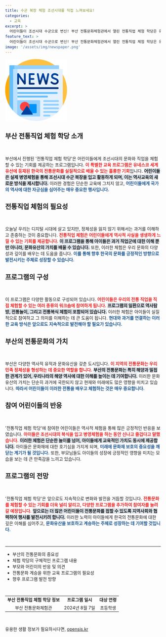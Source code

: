 ```yaml
---
title: 수군 복장 체험 조선시대를 직접 느껴보세요!
categories:
  - 교육
excerpt: >
  어린이들이 조선시대 수군으로 변신! 부산 전통문화체험관에서 열린 전통직업 체험 학당은 유네스코 세계유산의 매력을 느낄 수 있는 특별한 방학 프로그램으로, 역사 속 직업을 생생하게 경험하는 기회를 제공합니다.
feature_text: >
  어린이들이 조선시대 수군으로 변신! 부산 전통문화체험관에서 열린 전통직업 체험 학당은 유네스코 세계유산의 매력을 느낄 수 있는 특별한 방학 프로그램으로, 역사 속 직업을 생생하게 경험하는 기회를 제공합니다.
image: '/assets/img/newspaper.png'
---
```


<p><img src="/assets/img/newspaper.png" alt="kimp 속보" /></p>

<h2 data-ke-size="size26">부산 전통직업 체험 학당 소개</h2>

<p data-ke-size="size16">&nbsp;</p>

<p>부산에서 진행된 '전통직업 체험 학당'은 어린이들에게 조선시대의 문화와 직업을 체험할 수 있는 기회를 제공하는 프로그램입니다. <b><span style="color: #ee2323;">이 특별한 교육 프로그램은 유네스코 세계유산에 등재된 한국의 전통문화를 실질적으로 배울 수 있는 훌륭한 기회</span></b>입니다. <b><span style="background-color: #21538527;">어린이들은 실제 병영체험을 통해 조선시대 수군 복장을 입고 활동하게 되며, 이는 역사교육의 새로운 방식을 제시합니다.</span></b> 이러한 경험은 단순한 교육에 그치지 않고, <b><span style="color: #1a5490;">어린이들에게 국가의 역사에 대한 자긍심을 심어주는 매우 중요한 행사입니다.</span></b></p>

<h2 data-ke-size="size26">전통직업 체험의 필요성</h2>

<p data-ke-size="size16">&nbsp;</p>

<p>오늘날 우리는 디지털 시대에 살고 있지만, 정체성을 잃지 않기 위해서는 과거를 이해하고 존중하는 것이 중요합니다. <b><span style="color: #ee2323;">전통직업 체험은 어린이들에게 역사적 사실을 생생하게 느낄 수 있는 기회를 제공합니다</span></b>. <b><span style="background-color: #21538527;">이 프로그램을 통해 아이들은 과거 직업군에 대한 이해 뿐만 아니라, 문화유산의 가치를 배울 수 있습니다.</span></b> 또한, 이러한 체험은 우리 문화의 다양성과 깊이를 배우는 데 도움을 줍니다. <b><span style="color: #1a5490;">이를 통해 향후 한국의 문화를 긍정적인 방향으로 발전시키는 주체로 성장할 수 있습니다.</span></b></p>

<h2 data-ke-size="size26">프로그램의 구성</h2>

<p data-ke-size="size16">&nbsp;</p>

<p>이 프로그램은 다양한 활동으로 구성되어 있습니다. <b><span style="color: #ee2323;">어린이들은 우리의 전통 직업을 직접 체험할 수 있는 여러 종류의 워크숍에 참여하게 됩니다.</span></b> <b><span style="background-color: #21538527;">프로그램의 일환으로 역사탐방, 전통놀이, 그리고 전통복식 체험이 포함되어 있습니다.</span></b> 이러한 체험은 아이들이 실질적으로 참여하고 그 의미를 이해하는 데 큰 도움이 됩니다. <b><span style="color: #1a5490;">현대와 과거를 연결하는 이러한 교육 방식은 앞으로도 지속적으로 발전해야 할 필요가 있습니다.</span></b></p>

<h2 data-ke-size="size26">부산의 전통문화의 가치</h2>

<p data-ke-size="size16">&nbsp;</p>

<p>부산은 다양한 역사적 유적과 문화유산을 갖춘 도시입니다. <b><span style="color: #ee2323;">이 지역의 전통문화는 우리 민족 정체성을 형성하는 데 중요한 역할을 합니다.</span></b> <b><span style="background-color: #21538527;">부산의 전통문화는 특히 해양과 밀접한 관계가 있어, 우리나라의 해양 역사에 대한 이해를 높이는 데 기여합니다.</span></b> 이러한 문화유산의 가치는 단순히 과거에 국한되지 않고 현재와 미래에도 많은 영향을 미치고 있습니다. <b><span style="color: #1a5490;">따라서 어린이들이 이러한 전통을 배우고 체험하는 것은 매우 중요합니다.</span></b></p>

<h2 data-ke-size="size26">참여 어린이들의 반응</h2>

<p data-ke-size="size16">&nbsp;</p>

<p>'전통직업 체험 학당'에 참여한 어린이들은 역사적 체험을 통해 많은 긍정적인 반응을 보였습니다. <b><span style="color: #ee2323;">아이들은 조선시대의 복식을 입고 병영체험을 하는 동안 신나고 즐겁다고 말했습니다.</span></b> <b><span style="background-color: #21538527;">이러한 체험은 단순한 놀이를 넘어, 아이들에게 교육적인 가치도 동시에 제공합니다.</span></b> 아이들은 문화재에 대한 호기심을 가지게 되며, <b><span style="color: #1a5490;">미래에 문화재 보호의 중요성을 깨닫는 계기가 될 것입니다.</span></b> 또한, 부모님들도 아이들의 성장에 긍정적인 영향을 미치는 모습을 보는 데 큰 만족감을 느끼고 있습니다.</p>

<h2 data-ke-size="size26">프로그램의 전망</h2>

<p data-ke-size="size16">&nbsp;</p>

<p>'전통직업 체험 학당'은 앞으로도 지속적으로 변화와 발전을 거듭할 것입니다. <b><span style="color: #ee2323;">전통문화를 체험할 수 있는 기회를 더욱 널리 알리고, 다양한 프로그램을 추가하여 참여자를 늘려갈 예정입니다.</span></b> <b><span style="background-color: #21538527;">앞으로는 더 많은 어린이들이 전통문화를 접할 수 있도록 지역사회와 협력하여 행사를 발전시키려 합니다.</span></b> 이러한 노력이 아이들에게 한국의 전통문화에 대한 깊은 이해를 심어주고, <b><span style="color: #1a5490;">문화유산을 보호하고 계승하는 주체로 성장하는 데 기여할 것입니다.</span></b></p>

<p data-ke-size="size16">&nbsp;</p>

<hr />

<ul>
<li>부산의 전통문화의 중요성</li>
<li>체험 학당의 구체적인 프로그램 내용</li>
<li>부모와 어린이의 반응 및 의견</li>
<li>전통문화 계승을 위한 교육 프로그램의 필요성</li>
<li>향후 프로그램 발전 방향</li>
</ul>

<p data-ke-size="size16">&nbsp;</p>

<table style="width: 100%; border-collapse: collapse;">
  <tr>
    <td style="text-align: center; height: 17px;"><b>부산 전통직업 체험 학당 정보</b></td>
    <td style="text-align: center; height: 17px;"><b>프로그램 일시</b></td>
    <td style="text-align: center; height: 17px;"><b>대상 연령</b></td>
  </tr>
  <tr>
    <td style="text-align: center; height: 17px;">부산 전통문화체험관</td>
    <td style="text-align: center; height: 17px;">2024년 8월 7일</td>
    <td style="text-align: center; height: 17px;">초등학생</td>
  </tr>
</table>

<p data-ke-size="size16">&nbsp;</p>
유용한 생활 정보가 필요하시다면, <a href="https://opensis.kr" rel="dofollow">opensis.kr</a>


